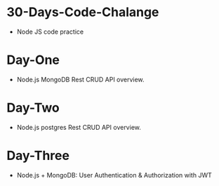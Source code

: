 # 30-Days-Code-Chalange
- Node JS code practice

# Day-One
- Node.js MongoDB Rest CRUD API overview.

# Day-Two
- Node.js postgres Rest CRUD API overview.

# Day-Three
- Node.js + MongoDB: User Authentication & Authorization with JWT